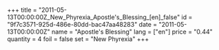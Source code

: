 +++
title = "2011-05-13T00:00:00Z_New_Phyrexia_Apostle's_Blessing_[en]_false"
id = "9f7c3571-925d-486e-80dd-bac47aa48283"
date = "2011-05-13T00:00:00Z"
name = "Apostle's Blessing"
lang = ["en"]
price = "0.44"
quantity = 4
foil = false
set = "New Phyrexia"
+++
